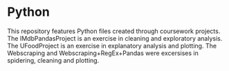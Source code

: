 # Python

This repository features Python files created through coursework projects. 
The IMdbPandasProject is an exercise in cleaning and exploratory analysis.
The UFoodProject is an exercise in explanatory analysis and plotting.
The Webscraping and Webscraping+RegEx+Pandas were excersises in spidering, cleaning and plotting.

